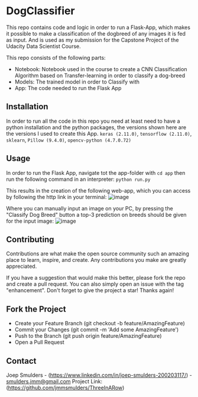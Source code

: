 # DogClassifier
 
This repo contains code and logic in order to run a Flask-App, which makes it possible to make a classification of the dogbreed of any images it is fed as input. 
And is used as my submission for the Capstone Project of the Udacity Data Scientist Course.

This repo consists of the following parts:
- Notebook: Notebook used in the course to create a CNN Classification Algorithm based on Transfer-learning in order to classify a dog-breed
- Models: The trained model in order to Classify with
- App: The code needed to run the Flask App
 
## Installation
In order to run all the code in this repo you need at least need to have a python installation and the python packages, the versions shown here are the versions I used to create this App. `keras (2.11.0)`, `tensorflow (2.11.0)`, `sklearn`, `Pillow (9.4.0)`, `opencv-python (4.7.0.72)`

## Usage
In order to run the Flask App, navigate tot the app-folder with `cd app` then run the following command in an interpreter: `python run.py`

This results in the creation of the following web-app, which you can access by following the http link in your terminal:
![image](https://user-images.githubusercontent.com/118716035/223985943-e8870190-a860-486f-bddc-96e4445dd18e.png)

Where you can manually input an image on your PC, by pressing the "Classify Dog Breed" button a top-3 prediction on breeds should be given for the input image:
![image](https://user-images.githubusercontent.com/118716035/223986349-6d3b6da0-158b-454a-987c-09ed2e2c98b2.png)


## Contributing
Contributions are what make the open source community such an amazing place to learn, inspire, and create. Any contributions you make are greatly appreciated.

If you have a suggestion that would make this better, please fork the repo and create a pull request. You can also simply open an issue with the tag "enhancement". Don't forget to give the project a star! Thanks again!

## Fork the Project
- Create your Feature Branch (git checkout -b feature/AmazingFeature)
- Commit your Changes (git commit -m 'Add some AmazingFeature')
- Push to the Branch (git push origin feature/AmazingFeature)
- Open a Pull Request

## Contact
Joep Smulders - (https://www.linkedin.com/in/joep-smulders-200203117/) - smulders.jmm@gmail.com
Project Link: (https://github.com/jmmsmulders/ThreeInARow)
